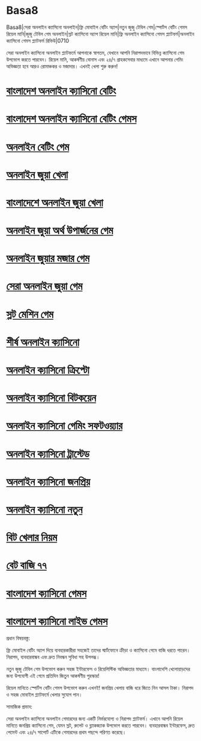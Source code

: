 # Basa8

Basa8|সেরা অনলাইন ক্যাসিনো অনলাইন|ফ্রি মোবাইল বেটিং অ্যাপ|নতুন জুজু টেবিল গেম|স্পোর্টস বেটিং গেমস রিয়েল মানি|জুজু টেবিল গেম অনলাইন|স্লট ক্যাসিনো অ্যাপ রিয়েল মানি|ফ্রি অনলাইন ক্যাসিনো গেমস প্ল্যাটফর্ম|অনলাইন ক্যাসিনো গেমস প্ল্যাটফর্ম রিভিউ|0710

সেরা অনলাইন ক্যাসিনো অনলাইন প্ল্যাটফর্মে আপনাকে স্বাগতম, যেখানে আপনি নিরাপদভাবে বিভিন্ন ক্যাসিনো গেম উপভোগ করতে পারবেন। রিয়েল মানি, আকর্ষণীয় বোনাস এবং ২৪/৭ গ্রাহকসেবার মাধ্যমে এখানে আপনার গেমিং অভিজ্ঞতা হবে আরও রোমাঞ্চকর ও মজাদার। এখনই খেলা শুরু করুন!

#  <a href="https://basa8now.net/">বাংলাদেশ অনলাইন ক্যাসিনো বেটিং</a>

#  <a href="https://basa8pro.com/">বাংলাদেশ অনলাইন ক্যাসিনো বেটিং গেমস</a>

#  <a href="https://basa8uk.com/">অনলাইন বেটিং গেম</a>

#  <a href="https://basa8uk.net/">অনলাইন জুয়া খেলা</a>

#  <a href="https://basa8vip.com/">বাংলাদেশে অনলাইন জুয়া খেলা</a>

#  <a href="https://basa8us.com/">অনলাইন জুয়া অর্থ উপার্জনের গেম</a>

#  <a href="https://basa8pc.com/">অনলাইন জুয়ার মজার গেম</a>

#  <a href="https://basa8pc.net/">সেরা অনলাইন জুয়া গেম</a>

#  <a href="https://basa8hub.com/">স্লট মেশিন গেম</a>

#  <a href="https://basa8hub.net/">শীর্ষ অনলাইন ক্যাসিনো</a>

#  <a href="https://basa8sx.com/">অনলাইন ক্যাসিনো ক্রিপ্টো</a>

#  <a href="https://basa8sx.net/">অনলাইন ক্যাসিনো বিটকয়েন</a>

#  <a href="https://basa8wap.net/">অনলাইন ক্যাসিনো গেমিং সফটওয়্যার</a>

#  <a href="https://basa8wap.com/">অনলাইন ক্যাসিনো ট্রাস্টেড</a>

#  <a href="https://basa8now.com/">অনলাইন ক্যাসিনো জনপ্রিয়</a>

#  <a href="https://basa8now.net/">অনলাইন ক্যাসিনো নতুন</a>

#  <a href="https://basa8us.net/">বিট খেলার নিয়ম</a>

#  <a href="https://basa8vip.com/">বেট বাজি ৭৭</a>

#  <a href="https://basa8us.com/">বাংলাদেশ ক্যাসিনো গেমস</a>

#  <a href="https://basa8pc.com/">বাংলাদেশ ক্যাসিনো লাইভ গেমস</a>

প্রধান বিষয়বস্তু:

ফ্রি মোবাইল বেটিং অ্যাপ দিয়ে ব্যবহারকারীরা সহজেই তাদের স্মার্টফোনে ক্রীড়া ও ক্যাসিনো গেমে বাজি ধরতে পারেন। নিরাপদ, ব্যবহারবান্ধব এবং দ্রুত নিবন্ধন সুবিধা সহ উপলব্ধ।

নতুন জুজু টেবিল গেম উপভোগ করুন সহজ ইন্টারফেস ও রিয়েলিস্টিক অভিজ্ঞতার মাধ্যমে। বাংলাদেশি খেলোয়াড়দের জন্য উপযোগী এই গেমে প্রতিদিন জিতুন আকর্ষণীয় পুরস্কার!

রিয়েল মানিতে স্পোর্টস বেটিং গেমস উপভোগ করুন এখনই! জনপ্রিয় খেলায় বাজি ধরে জিতে নিন আসল টাকা। নিরাপদ ও সহজ মোবাইল প্ল্যাটফর্মে খেলার সুযোগ পান।

সামাজিক প্রভাব:

সেরা অনলাইন ক্যাসিনো অনলাইন গেমারদের জন্য একটি নির্ভরযোগ্য ও নিরাপদ প্ল্যাটফর্ম। এখানে আপনি রিয়েল মানিতে জনপ্রিয় ক্যাসিনো গেম, যেমন স্লট, রুলেট ও ব্ল্যাকজ্যাক উপভোগ করতে পারবেন। ব্যবহারবান্ধব ইন্টারফেস, দ্রুত পেমেন্ট এবং ২৪/৭ সাপোর্ট এটিকে গেমারদের প্রথম পছন্দে পরিণত করেছে।
